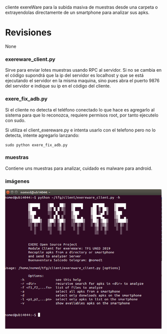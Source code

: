 cliente exereWare para la subida masiva de muestras desde una carpeta o extrayendolas directamente de un smartphone para analizar sus apks.  
# Revisiones  
None
### exereware_client.py  
Sirve para enviar lotes muestras usando RPC al servidor. Si no se cambia en el código supondrá que la ip del servidor es localhost y que se está ejecutando el servidor en la misma maquina, sino pues abra el puerto 9876 del servidor e indique su ip en el código del cliente.  
### exere_fix_adb.py  
Si el cliente no detecta el teléfono conectado lo que hace es agregarlo al sistema para que lo reconozca, requiere permisos root, por tanto ejecutelo con sudo.  

Si utiliza el client_exereware.py e intenta usarlo con el telefono pero no lo detecta, intente agregarlo lanzando:  

~~~
sudo python exere_fix_adb.py
~~~  
### muestras  
Contiene uns muestras para analizar, cuidado es malware para android.  
### imágenes  
![Vista cliente](/images/cliente_01.png "exereware_client") 
